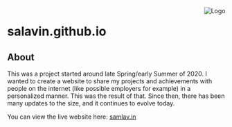 <img src="favicon/favicon-128.png" alt="Logo" title = "Logo" align="right" />

# salavin.github.io
## About
This was a project started around late Spring/early Summer of 2020. I wanted to create a website to share my projects and achievements with people on the internet (like possible employers for example) in a personalized manner. This was the result of that. Since then, there has been many updates to the size, and it continues to evolve today.

You can view the live website here: [samlav.in](https://samlav.in)
